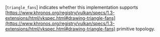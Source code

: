 [`triangle_fans`] indicates whether this
implementation supports [https://www.khronos.org/registry/vulkan/specs/1.3-extensions/html/vkspec.html#drawing-triangle-fans](https://www.khronos.org/registry/vulkan/specs/1.3-extensions/html/vkspec.html#drawing-triangle-fans) primitive topology.